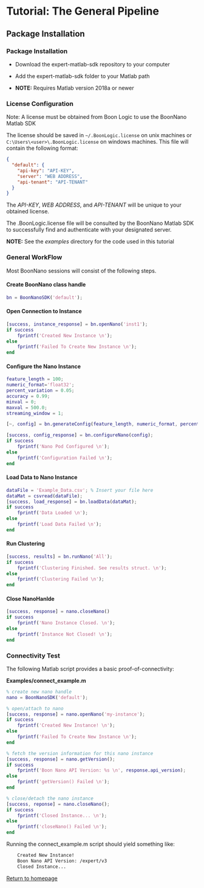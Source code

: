 # Tutorial: The General Pipeline

## Package Installation

### Package Installation

- Download the expert-matlab-sdk repository to your computer

- Add the expert-matlab-sdk folder to your Matlab path

- **NOTE:** Requires Matlab version 2018a or newer

### License Configuration

Note: A license must be obtained from Boon Logic to use the BoonNano Matlab SDK

The license should be saved in ```~/.BoonLogic.license``` on unix machines or ```C:\Users\<user>\.BoonLogic.license``` on windows machines. This file will contain the following format:

```json
{
  "default": {
    "api-key": "API-KEY",
    "server": "WEB ADDRESS",
    "api-tenant": "API-TENANT"
  }
}
```

The *API-KEY*, *WEB ADDRESS*, and *API-TENANT* will be unique to your obtained license.

The .BoonLogic.license file will be consulted by the BoonNano Matlab SDK to successfully find and authenticate with your designated server.



**NOTE:** See the *examples* directory for the code used in this tutorial


### General WorkFlow

Most BoonNano sessions will consist of the following steps.

#### Create BoonNano class handle

```matlab
bn = BoonNanoSDK('default');
```

#### Open Connection to Instance

```matlab
[success, instance_response] = bn.openNano('inst1');
if success
	fprintf('Created New Instance \n');
else
    fprintf('Failed To Create New Instance \n');
end
```


#### Configure the Nano Instance
```matlab
feature_length = 100;
numeric_format='float32';
percent_variation = 0.05;
accuracy = 0.99;
minval = 0;
maxval = 500.0;
streaming_window = 1;

[~, config] = bn.generateConfig(feature_length, numeric_format, percent_variation, accuracy, minval, maxval, streaming_window);

[success, config_response] = bn.configureNano(config);
if success
    fprintf('Nano Pod Configured \n');
else
    fprintf('Configuration Failed \n');
end
```

#### Load Data to Nano Instance

```matlab
dataFile = 'Example_Data.csv'; % Insert your file here
dataMat = csvread(dataFile);
[success, load_response] = bn.loadData(dataMat);
if success
    fprintf('Data Loaded \n');
else
    fprintf('Load Data Failed \n');
end
```

#### Run Clustering

```matlab
[success, results] = bn.runNano('All');
if success
    fprintf('Clustering Finished. See results struct. \n');
else
    fprintf('Clustering Failed \n');
end
```

#### Close NanoHanlde

```matlab
[success, response] = nano.closeNano()
if success
    fprintf('Nano Instance Closed. \n');
else
    fprintf('Instance Not Closed! \n');
end
```

### Connectivity Test

The following Matlab script provides a basic proof-of-connectivity:

**Examples/connect_example.m**

```matlab
% create new nano handle
nano = BoonNanoSDK('default');

% open/attach to nano
[success, response] = nano.openNano('my-instance');
if success
    fprintf('Created New Instance! \n');
else
    fprintf('Failed To Create New Instance \n');
end

% fetch the version information for this nano instance
[success, response] = nano.getVersion();
if success
    fprintf('Boon Nano API Version: %s \n', response.api_version);
else
    fprintf('getVersion() Failed \n');
end

% close/detach the nano instance
[success, reponse] = nano.closeNano();
if success
    fprintf('Closed Instance... \n');
else
    fprintf('closeNano() Failed \n');
end

```

Running the connect_example.m script should yield something like:

```sh
	Created New Instance!
	Boon Nano API Version: /expert/v3
	Closed Instance...
```

[Return to homepage](../README.md)
